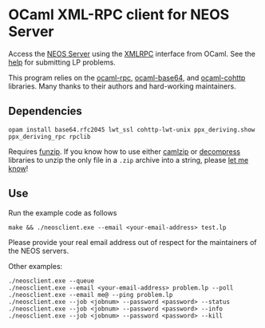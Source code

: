OCaml XML-RPC client for NEOS Server
====================================

Access the [NEOS Server](https://neos-server.org/neos/) using the 
[XMLRPC](https://neos-server.org/neos/xml-rpc.html) interface from OCaml.
See the [help](https://neos-server.org/neos/solvers/lp:CPLEX/LP-help.html) 
for submitting LP problems.

This program relies on the [ocaml-rpc](https://github.com/mirage/ocaml-rpc), 
[ocaml-base64](https://github.com/mirage/ocaml-base64), and 
[ocaml-cohttp](https://github.com/mirage/ocaml-cohttp) libraries. Many 
thanks to their authors and hard-working maintainers.

Dependencies
------------

```
opam install base64.rfc2045 lwt_ssl cohttp-lwt-unix ppx_deriving.show ppx_deriving_rpc rpclib
```

Requires [funzip](https://linux.die.net/man/1/funzip). If you know how to 
use either [camlzip](https://github.com/xavierleroy/camlzip) or 
[decompress](https://github.com/mirage/decompress) libraries to unzip the 
only file in a `.zip` archive into a string, please [let me 
know](mailto:tim@tbrk.org)!

Use
---

Run the example code as follows
```
make && ./neosclient.exe --email <your-email-address> test.lp

```

Please provide your real email address out of respect for the maintainers of 
the NEOS servers.

Other examples:
```
./neosclient.exe --queue
./neosclient.exe --email <your-email-address> problem.lp --poll
./neosclient.exe --email me@ --ping problem.lp
./neosclient.exe --job <jobnum> --password <password> --status
./neosclient.exe --job <jobnum> --password <password> --info
./neosclient.exe --job <jobnum> --password <password> --kill
```

